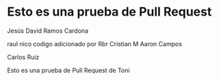 # Esto es una prueba de Pull Request


Jesús David Ramos Cardona

raul
nico
codigo adicionado por Rbr
Cristian M
Aaron Campos

Carlos Ruiz

Esto es una prueba de Pull Request de Toni
